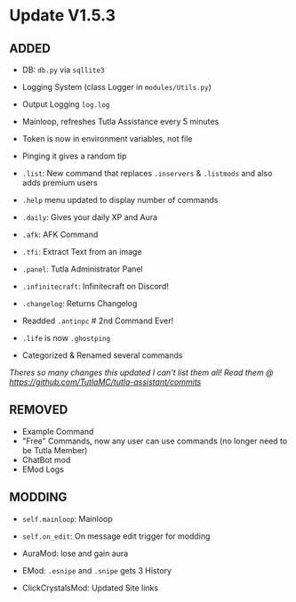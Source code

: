 # Update V1.5.3

## ADDED
- DB: `db.py` via `sqllite3`
- Logging System (class Logger in `modules/Utils.py`)
- Output Logging `log.log`
- Mainloop, refreshes Tutla Assistance every 5 minutes
- Token is now in environment variables, not file

- Pinging it gives a random tip

- `.list`: New command that replaces `.inservers` & `.listmods` and also adds premium users
- `.help` menu updated to display number of commands
- `.daily`: Gives your daily XP and Aura
- `.afk`: AFK Command
- `.tfi`: Extract Text from an image
- `.panel`: Tutla Administrator Panel
- `.infinitecraft`: Infinitecraft on Discord!
- `.changelog`: Returns Changelog
- Readded `.antinpc` # 2nd Command Ever!
- `.life` is now `.ghostping`
- Categorized & Renamed several commands

*Theres so many changes this updated I can't list them all! Read them @ https://github.com/TutlaMC/tutla-assistant/commits*

## REMOVED
- Example Command
- "Free" Commands, now any user can use commands (no longer need to be Tutla Member)
- ChatBot mod
- EMod Logs

## MODDING
- `self.mainloop`: Mainloop
- `self.on_edit`: On message edit trigger for modding

- AuraMod: lose and gain aura
- EMod: `.esnipe` and `.snipe` gets 3 History
- ClickCrystalsMod: Updated Site links